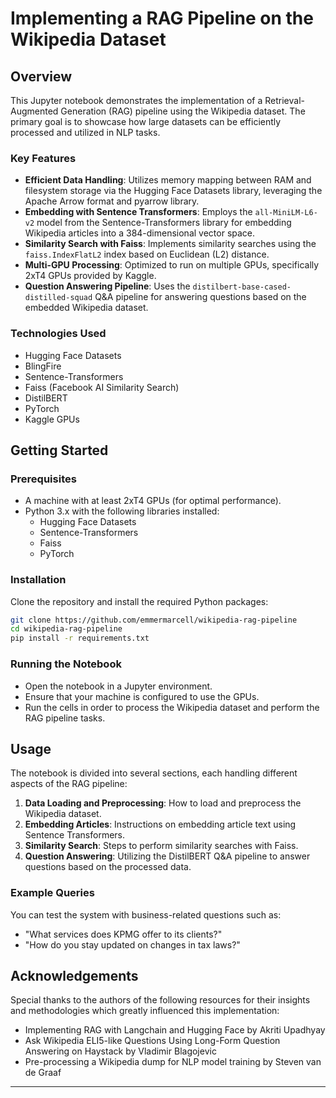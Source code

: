 
# Implementing a RAG Pipeline on the Wikipedia Dataset

## Overview
This Jupyter notebook demonstrates the implementation of a Retrieval-Augmented Generation (RAG) pipeline using the Wikipedia dataset. The primary goal is to showcase how large datasets can be efficiently processed and utilized in NLP tasks.

### Key Features
- **Efficient Data Handling**: Utilizes memory mapping between RAM and filesystem storage via the Hugging Face Datasets library, leveraging the Apache Arrow format and pyarrow library.
- **Embedding with Sentence Transformers**: Employs the `all-MiniLM-L6-v2` model from the Sentence-Transformers library for embedding Wikipedia articles into a 384-dimensional vector space.
- **Similarity Search with Faiss**: Implements similarity searches using the `faiss.IndexFlatL2` index based on Euclidean (L2) distance.
- **Multi-GPU Processing**: Optimized to run on multiple GPUs, specifically 2xT4 GPUs provided by Kaggle.
- **Question Answering Pipeline**: Uses the `distilbert-base-cased-distilled-squad` Q&A pipeline for answering questions based on the embedded Wikipedia dataset.

### Technologies Used
- Hugging Face Datasets
- BlingFire
- Sentence-Transformers
- Faiss (Facebook AI Similarity Search)
- DistilBERT
- PyTorch
- Kaggle GPUs

## Getting Started

### Prerequisites
- A machine with at least 2xT4 GPUs (for optimal performance).
- Python 3.x with the following libraries installed:
  - Hugging Face Datasets
  - Sentence-Transformers
  - Faiss
  - PyTorch

### Installation
Clone the repository and install the required Python packages:
```bash
git clone https://github.com/emmermarcell/wikipedia-rag-pipeline
cd wikipedia-rag-pipeline
pip install -r requirements.txt
```

### Running the Notebook
- Open the notebook in a Jupyter environment.
- Ensure that your machine is configured to use the GPUs.
- Run the cells in order to process the Wikipedia dataset and perform the RAG pipeline tasks.

## Usage
The notebook is divided into several sections, each handling different aspects of the RAG pipeline:
1. **Data Loading and Preprocessing**: How to load and preprocess the Wikipedia dataset.
2. **Embedding Articles**: Instructions on embedding article text using Sentence Transformers.
3. **Similarity Search**: Steps to perform similarity searches with Faiss.
4. **Question Answering**: Utilizing the DistilBERT Q&A pipeline to answer questions based on the processed data.

### Example Queries
You can test the system with business-related questions such as:
- "What services does KPMG offer to its clients?"
- "How do you stay updated on changes in tax laws?"

## Acknowledgements
Special thanks to the authors of the following resources for their insights and methodologies which greatly influenced this implementation:
- Implementing RAG with Langchain and Hugging Face by Akriti Upadhyay
- Ask Wikipedia ELI5-like Questions Using Long-Form Question Answering on Haystack by Vladimir Blagojevic
- Pre-processing a Wikipedia dump for NLP model training by Steven van de Graaf

---

